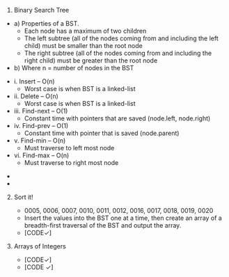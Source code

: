 1. Binary Search Tree
  + a) Properties of a BST.
    * Each node has a maximum of two children
    * The left subtree (all of the nodes coming from and including the left child) must be smaller than the root node
    * The right subtree (all of the nodes coming from and including the right child) must be greater than the root node
  + b) Where n = number of nodes in the BST
  - i.	Insert –	O(n)
    * Worst case is when BST is a linked-list
  - ii.	Delete –	O(n)
    * Worst case is when BST is a linked-list
  - iii. Find-next –	O(1)
    * Constant time with pointers that are saved (node.left, node.right)
  - iv. Find-prev –	O(1)
    * Constant time with pointer that is saved (node.parent)
  - v. Find-min –	O(n)
    * Must traverse to left most node
  - vi. Find-max –	O(n)
    * Must traverse to right most node
  +	 
  +	 
	
2. Sort it!
    + 0005, 0006, 0007, 0010, 0011, 0012, 0016, 0017, 0018, 0019, 0020
    + Insert the values into the BST one at a time, then create an array of a breadth-first traversal of the BST and output the array.
    + [CODE✓]
	
3. Arrays of Integers
    + [CODE✓]
    + [CODE ✓]
